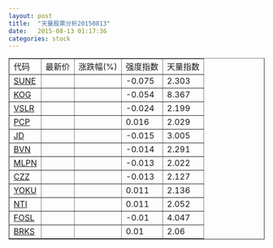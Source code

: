 ```yaml
---
layout: post
title:  "天量股票分析20150813"
date:   2015-08-13 01:17:36
categories: stock
---
```

<script type="text/javascript">
var stockList = []
stockList.push('gb_sune');
stockList.push('gb_kog');
stockList.push('gb_vslr');
stockList.push('gb_pcp');
stockList.push('gb_jd');
stockList.push('gb_bvn');
stockList.push('gb_mlpn');
stockList.push('gb_czz');
stockList.push('gb_yoku');
stockList.push('gb_nti');
stockList.push('gb_fosl');
stockList.push('gb_brks');
</script>

<table border="1">
 <tr>
  <td>代码</td>
  <td>最新价</td>
  <td>涨跌幅(%)</td>
 <td>强度指数</td>
 <td>天量指数</td>
</tr>
  <tr id="sune"><td><a href="http://stock.finance.sina.com.cn/usstock/quotes/SUNE.html" target="_blank">SUNE</a></td><td></td><td></td><td>-0.075</td><td>2.303</td></tr>
  <tr id="kog"><td><a href="http://stock.finance.sina.com.cn/usstock/quotes/KOG.html" target="_blank">KOG</a></td><td></td><td></td><td>-0.054</td><td>8.367</td></tr>
  <tr id="vslr"><td><a href="http://stock.finance.sina.com.cn/usstock/quotes/VSLR.html" target="_blank">VSLR</a></td><td></td><td></td><td>-0.024</td><td>2.199</td></tr>
  <tr id="pcp"><td><a href="http://stock.finance.sina.com.cn/usstock/quotes/PCP.html" target="_blank">PCP</a></td><td></td><td></td><td>0.016</td><td>2.029</td></tr>
  <tr id="jd"><td><a href="http://stock.finance.sina.com.cn/usstock/quotes/JD.html" target="_blank">JD</a></td><td></td><td></td><td>-0.015</td><td>3.005</td></tr>
  <tr id="bvn"><td><a href="http://stock.finance.sina.com.cn/usstock/quotes/BVN.html" target="_blank">BVN</a></td><td></td><td></td><td>-0.014</td><td>2.291</td></tr>
  <tr id="mlpn"><td><a href="http://stock.finance.sina.com.cn/usstock/quotes/MLPN.html" target="_blank">MLPN</a></td><td></td><td></td><td>-0.013</td><td>2.022</td></tr>
  <tr id="czz"><td><a href="http://stock.finance.sina.com.cn/usstock/quotes/CZZ.html" target="_blank">CZZ</a></td><td></td><td></td><td>-0.013</td><td>2.127</td></tr>
  <tr id="yoku"><td><a href="http://stock.finance.sina.com.cn/usstock/quotes/YOKU.html" target="_blank">YOKU</a></td><td></td><td></td><td>0.011</td><td>2.136</td></tr>
  <tr id="nti"><td><a href="http://stock.finance.sina.com.cn/usstock/quotes/NTI.html" target="_blank">NTI</a></td><td></td><td></td><td>0.011</td><td>2.052</td></tr>
  <tr id="fosl"><td><a href="http://stock.finance.sina.com.cn/usstock/quotes/FOSL.html" target="_blank">FOSL</a></td><td></td><td></td><td>-0.01</td><td>4.047</td></tr>
  <tr id="brks"><td><a href="http://stock.finance.sina.com.cn/usstock/quotes/BRKS.html" target="_blank">BRKS</a></td><td></td><td></td><td>0.01</td><td>2.06</td></tr>
</table>
